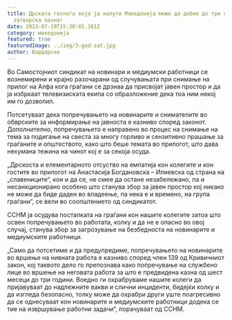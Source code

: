 ```yaml
---
title: Дрската госпоѓа која ја налути Македонија може да добие до три години
  затворска казна!
date: 2023-07-19T15:30:01.161Z
category: македонија
featured: true
featuredImage: ../img/3-god-zat.jpg
author: Вардарски
---
```

<!--StartFragment-->

Во Самостојниот синдикат на новинари и медиумски работници се вознемирени и крајно разочарани од случувањата при снимање на прилог на Алфа кога граѓани се дрзнаа да присвојат јавен простор и да ја избркаат телевизиската екипа со образложение дека тоа ним некој им го дозволил.

Потсетуваат дека попречувањето на новинарите и снимателите во обврските за информирање на јавноста е казниво според законот. Дополнително, попречувањето е направено во процес на снимање на тема за подигање на свеста за многу горливо и сензитивно прашање за граѓаните и општеството, како што беше темата во прилогот, што дава нехумана тежина на чинот кој е за секоја осуда.

[](https://res.mk/)

[](https://www.stbbt.mk/dolgorocen_denarski_depozit_fiksna_kamatna_stapka.nspx)



„Дрскоста и елементарното отсуство на емпатија кон колегите и кон гостите во прилогот на Анастасија Богдановска – Илиевска од страна на „славениците“, кои и да се, не смее да остане незабележано, па и несанкционирано особено што станува збор за јавен простор кој никако не може да биде даден во владеење, па нека е и времено, на група граѓани“, се вели во соопштението од синдикатот.

ССНМ ја осудува постапката на граѓани кон нашите колегите затоа што освен попречувањето во работата, колку и да не е опасно во овој случај, станува збор за загрозување на безбедноста на новинарите и медиумските работници.

„Само да потсетиме и да предупредиме, попречувањето на новинарите во вршење на нивната работа е казниво според член 139 од Кривичниот закон, кој таквото дело го препознава како попречување на службено лице во вршење на неговата работа за што е предвидена казна од шест месеци до три години. Воедно ги охрабруваме нашите колеги да пријавуваат до надлежните вакви и слични инциденти, бидејќи колку и да изгледа безопасно, толку може да охрабри други уште поагресивно да се однесуваат кон новинарите и медиумските работници додека се тие на извршување работни задачи“, порачуваат од ССНМ.

<!--EndFragment-->